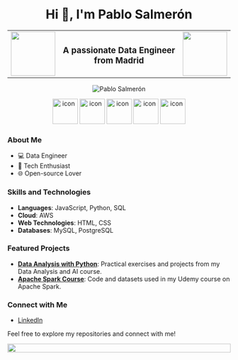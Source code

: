 <h1 align="center">Hi 👋, I'm Pablo Salmerón</h1>

<div align="center">
  <table style="border: none;">
    <tr>
      <td align="left" style="border: none;">
        <img src="https://media.giphy.com/media/9KraFugzoAnp6CXsCH/giphy.gif" width="100" height="100">
      </td>
      <td align="center" style="border: none;">
        <h3 align="center">A passionate Data Engineer from Madrid</h3>
      </td>
      <td align="right" style="border: none;">
        <img src="https://media.giphy.com/media/9KraFugzoAnp6CXsCH/giphy.gif" width="100" height="100">
      </td>
    </tr>
  </table>
</div>

<p align="center">
 <img src="https://komarev.com/ghpvc/?username=pablosalme&label=Profile%20views&color=0e75b6&style=flat" alt="Pablo Salmerón" />
</p>

<div align="center">
 <img src="https://techstack-generator.vercel.app/mysql-icon.svg" alt="icon" width="57" height="57" />
 <img src="https://techstack-generator.vercel.app/github-icon.svg" alt="icon" width="57" height="57" />
 <img src="https://techstack-generator.vercel.app/python-icon.svg" alt="icon" width="57" height="57" />
 <img src="https://techstack-generator.vercel.app/aws-icon.svg" alt="icon" width="57" height="57" />
 <img src="https://techstack-generator.vercel.app/docker-icon.svg" alt="icon" width="57" height="57" />
</div>

### About Me
- 💻 Data Engineer
- 🚀 Tech Enthusiast
- 🌐 Open-source Lover

### Skills and Technologies
- **Languages**: JavaScript, Python, SQL
- **Cloud**: AWS
- **Web Technologies**: HTML, CSS
- **Databases**: MySQL, PostgreSQL

### Featured Projects
- **[Data Analysis with Python](https://github.com/pablosalme/analisis_datos_python)**: Practical exercises and projects from my Data Analysis and AI course.
- **[Apache Spark Course](https://github.com/pablosalme/pyspark_course)**: Code and datasets used in my Udemy course on Apache Spark.

### Connect with Me
- [LinkedIn](https://www.linkedin.com/in/pablo-salmeron/)

Feel free to explore my repositories and connect with me!

<img src="https://i.imgur.com/dBaSKWF.gif" height="20" width="100%">
